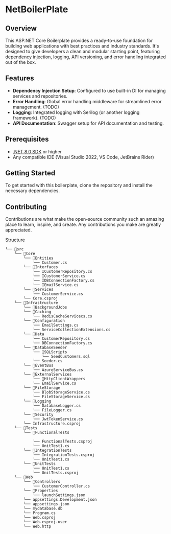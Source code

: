 # NetBoilerPlate

## Overview
This ASP.NET Core Boilerplate provides a ready-to-use foundation for building web applications with best practices and industry standards. It's designed to give developers a clean and modular starting point, featuring dependency injection, logging, API versioning, and error handling integrated out of the box.

## Features
- **Dependency Injection Setup**: Configured to use built-in DI for managing services and repositories.
- **Error Handling**: Global error handling middleware for streamlined error management. (TODO)
- **Logging**: Integrated logging with Serilog (or another logging framework). (TODO)
- **API Documentation**: Swagger setup for API documentation and testing. 


## Prerequisites
- [.NET 8.0 SDK](https://dotnet.microsoft.com/download/dotnet/8.0) or higher
- Any compatible IDE (Visual Studio 2022, VS Code, JetBrains Rider)



## Getting Started
To get started with this boilerplate, clone the repository and install the necessary dependencies.



## Contributing

Contributions are what make the open-source community such an amazing place to learn, inspire, and create. Any contributions you make are greatly appreciated.



Structure
```
└── 📁src
    └── 📁Core
        └── 📁Entities
            └── Customer.cs
        └── 📁Interfaces
            └── ICustomerRepository.cs
            └── ICustomerService.cs
            └── IDBConnectionFactory.cs
            └── IEmailService.cs
        └── 📁Services
            └── CustomerService.cs
        └── Core.csproj
    └── 📁Infrastructure
        └── 📁BackgroundJobs
        └── 📁Caching
            └── RedisCacheServicecs.cs
        └── 📁Configuration
            └── EmailSettings.cs
            └── ServiceCollectionExtensions.cs
        └── 📁Data
            └── CustomerRepository.cs
            └── DBConnectionFactory.cs
        └── 📁DatabaseSeeder
            └── 📁SQLScripts
                └── SeedCustomers.sql
            └── Seeder.cs
        └── 📁EventBus
            └── AzureServiceBus.cs
        └── 📁ExternalServices
            └── 📁HttpClientWrappers
            └── EmailService.cs
        └── 📁FileStorage
            └── BlobStorageService.cs
            └── FileStorageService.cs
        └── 📁Logging
            └── DatabaseLogger.cs
            └── FileLogger.cs
        └── 📁Security
            └── JwtTokenService.cs
        └── Infrastructure.csproj
    └── 📁Tests
        └── 📁FunctionalTests

            └── FunctionalTests.csproj
            └── UnitTest1.cs
        └── 📁IntegrationTests
            └── IntegrationTests.csproj
            └── UnitTest1.cs
        └── 📁UnitTests
            └── UnitTest1.cs
            └── UnitTests.csproj
    └── 📁Web
        └── 📁Controllers
            └── CustomerController.cs
        └── 📁Properties
            └── launchSettings.json
        └── appsettings.Development.json
        └── appsettings.json
        └── mydatabase.db
        └── Program.cs
        └── Web.csproj
        └── Web.csproj.user
        └── Web.http
```
